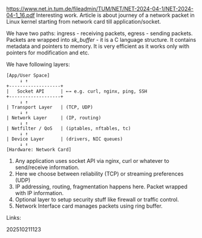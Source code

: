 https://www.net.in.tum.de/fileadmin/TUM/NET/NET-2024-04-1/NET-2024-04-1_16.pdf
Interesting work. Article is about journey of a network packet in Linux kernel starting from network card till application/socket.

We have two paths: ingress - receiving packets, egress - sending packets. Packets are wrapped into _sk_buffer_ - it is a C language structure. It contains metadata and pointers to memory. It is very efficient as it works only with pointers for modification and etc.

We have following layers:
```
[App/User Space]
     ↓ ↑
+-------------------+
|   Socket API      | ←→ e.g. curl, nginx, ping, SSH
+-------------------+
     ↓ ↑
| Transport Layer   | (TCP, UDP)
     ↓ ↑
| Network Layer     | (IP, routing)
     ↓ ↑
| Netfilter / QoS   | (iptables, nftables, tc)
     ↓ ↑
| Device Layer      | (drivers, NIC queues)
     ↓ ↑
[Hardware: Network Card]
```

1) Any application uses socket API via nginx, curl or whatever to send/receive information.
2) Here we choose between reliability (TCP) or streaming preferences (UDP)
3) IP addressing, routing, fragmentation happens here. Packet wrapped with IP information.
4) Optional layer to setup security stuff like firewall or traffic control. 
5) Network Interface card manages packets using ring buffer.



Links:

202510211123

